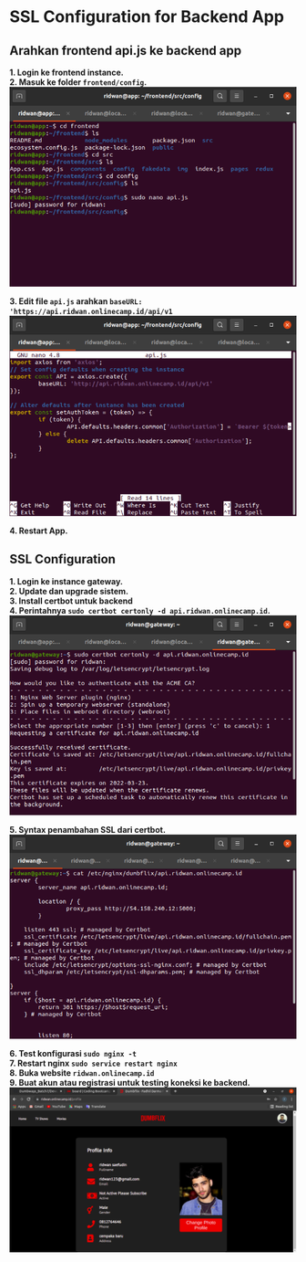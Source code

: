 # SSL Configuration for Backend App
## Arahkan frontend api.js ke backend app <br>
**1. Login ke frontend instance.**<br>
**2. Masuk ke folder `frontend/config`.**<br>
![Gambar SSL Configuration for Backend app](screenshot/gambar1.png)<br>

**3. Edit file `api.js` arahkan `baseURL: 'https://api.ridwan.onlinecamp.id/api/v1`**<br>
![Gambar SSL Configuration for Backend app](screenshot/gambar2.png)<br>

**4. Restart App.**<br>

## SSL Configuration
**1. Login ke instance gateway.**<br>
**2. Update dan upgrade sistem.**<br>
**3. Install certbot untuk backend**<br>
**4. Perintahnya `sudo certbot certonly -d api.ridwan.onlinecamp.id`.**<br>
![Gambar SSL Configuration for Backend app](screenshot/gambar3.png)<br>

**5. Syntax penambahan SSL dari certbot.**<br>
![Gambar SSL Configuration for Backend app](screenshot/gambar4.png)<br>

**6. Test konfigurasi `sudo nginx -t`**<br>
**7. Restart nginx `sudo service restart nginx`**<br>
**8. Buka website `ridwan.onlinecamp.id`**<br>
**9. Buat akun atau registrasi untuk testing koneksi ke backend.**<br>
![Gambar SSL Configuration for Backend app](screenshot/gambar5.png)<br>